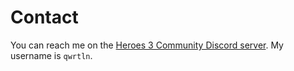 # Contact

You can reach me on the [Heroes 3 Community Discord server](https://discord.gg/nMbawQkj9R). My username is `qwrtln`.
